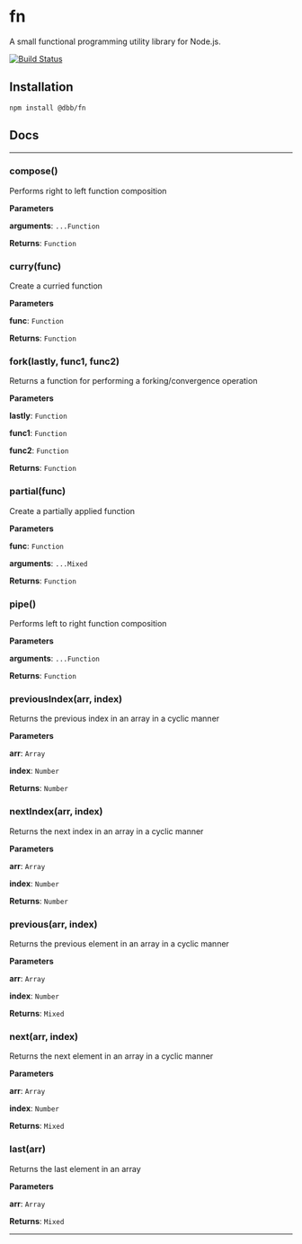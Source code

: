 # fn
A small functional programming utility library for Node.js.

[![Build Status](https://travis-ci.org/DungBeetleBASH/strike.png)](https://travis-ci.org/DungBeetleBASH/fn)

## Installation

`npm install @dbb/fn`

## Docs

* * *

### compose() 

Performs right to left function composition

**Parameters**

**arguments**: `...Function`

**Returns**: `Function`


### curry(func) 

Create a curried function

**Parameters**

**func**: `Function`

**Returns**: `Function`


### fork(lastly, func1, func2) 

Returns a function for performing a forking/convergence operation

**Parameters**

**lastly**: `Function`

**func1**: `Function`

**func2**: `Function`

**Returns**: `Function`


### partial(func) 

Create a partially applied function

**Parameters**

**func**: `Function`

**arguments**: `...Mixed`

**Returns**: `Function`


### pipe() 

Performs left to right function composition

**Parameters**

**arguments**: `...Function`

**Returns**: `Function`


### previousIndex(arr, index) 

Returns the previous index in an array in a cyclic manner

**Parameters**

**arr**: `Array`

**index**: `Number`

**Returns**: `Number`


### nextIndex(arr, index) 

Returns the next index in an array in a cyclic manner

**Parameters**

**arr**: `Array`

**index**: `Number`

**Returns**: `Number`


### previous(arr, index) 

Returns the previous element in an array in a cyclic manner

**Parameters**

**arr**: `Array`

**index**: `Number`

**Returns**: `Mixed`


### next(arr, index) 

Returns the next element in an array in a cyclic manner

**Parameters**

**arr**: `Array`

**index**: `Number`

**Returns**: `Mixed`


### last(arr) 

Returns the last element in an array

**Parameters**

**arr**: `Array`

**Returns**: `Mixed`



* * *






